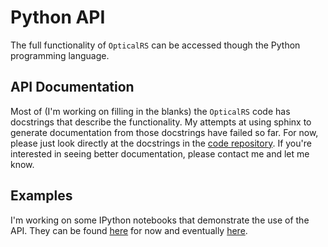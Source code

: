 # Python API

The full functionality of `OpticalRS` can be accessed though the Python programming language.

## API Documentation

Most of (I'm working on filling in the blanks) the `OpticalRS` code has docstrings that describe the functionality. My attempts at using sphinx to generate documentation from those docstrings have failed so far. For now, please just look directly at the docstrings in the [code repository](https://github.com/jkibele/OpticalRS). If you're interested in seeing better documentation, please contact me and let me know.

## Examples

I'm working on some IPython notebooks that demonstrate the use of the API. They can be found [here](https://github.com/jkibele/OpticalRS/tree/feature/mkdocs/docs/notebooks) for now and eventually [here](https://github.com/jkibele/OpticalRS/docs/notebooks).
